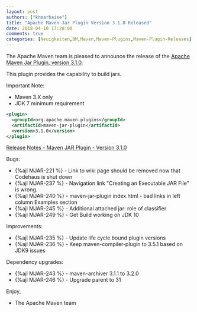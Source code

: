 ```yaml
---
layout: post
authors: ["khmarbaise"]
title: "Apache Maven Jar Plugin Version 3.1.0 Released"
date: 2018-04-10 17:20:00
comments: true
categories: [Neuigkeiten,BM,Maven,Maven-Plugins,Maven-Plugin-Releases]
---
```

The Apache Maven team is pleased to announce the release of the 
[Apache Maven Jar Plugin, version 3.1.0](https://maven.apache.org/plugins/maven-jar-plugin/).

This plugin provides the capability to build jars.

Important Note: 

 * Maven 3.X only
 * JDK 7 minimum requirement


``` xml
<plugin>
  <groupId>org.apache.maven.plugins</groupId>
  <artifactId>maven-jar-plugin</artifactId>
  <version>3.1.0</version>
</plugin>
```

<!-- more -->

[Release Notes - Maven JAR Plugin - Version 3.1.0](https://issues.apache.org/jira/secure/ReleaseNote.jspa?projectId=12317526&version=12342349)

Bugs:

 * {%ajl MJAR-221 %} - Link to wiki page should be removed now that Codehaus is shut down
 * {%ajl MJAR-237 %} - Navigation link "Creating an Executable JAR File" is wrong.
 * {%ajl MJAR-240 %} - maven-jar-plugin index.html - bad links in left column Examples section
 * {%ajl MJAR-245 %} - Additional attached jar: role of classifier
 * {%ajl MJAR-249 %} - Get Build working on JDK 10

Improvements:

 * {%ajl MJAR-235 %} - Update life cycle bound plugin versions
 * {%ajl MJAR-236 %} - Keep maven-compiler-plugin to 3.5.1 based on JDK9 issues

Dependency upgrades:

 * {%ajl MJAR-243 %} - maven-archiver 3.1.1 to 3.2.0
 * {%ajl MJAR-246 %} - Upgrade parent to 31

Enjoy,

- The Apache Maven team
